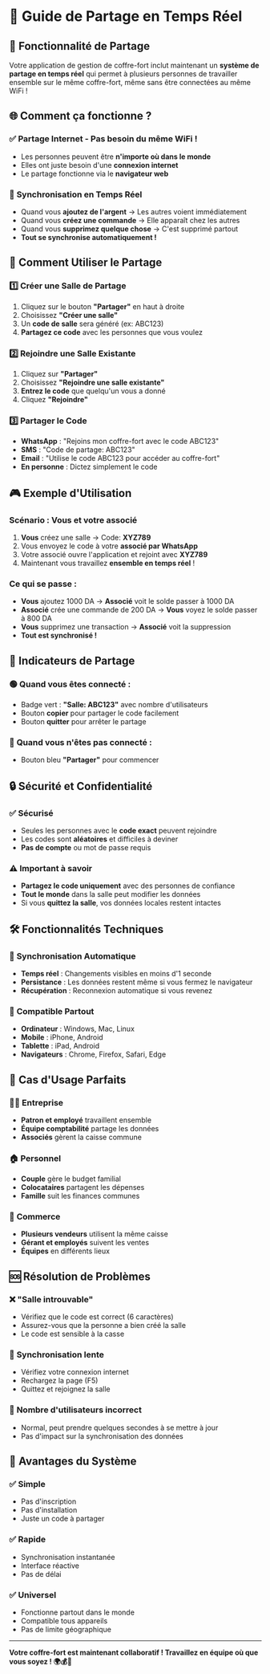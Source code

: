 # 🔗 Guide de Partage en Temps Réel

## 🎯 Fonctionnalité de Partage

Votre application de gestion de coffre-fort inclut maintenant un **système de partage en temps réel** qui permet à plusieurs personnes de travailler ensemble sur le même coffre-fort, même sans être connectées au même WiFi !

## 🌐 Comment ça fonctionne ?

### ✅ **Partage Internet** - Pas besoin du même WiFi !
- Les personnes peuvent être **n'importe où dans le monde**
- Elles ont juste besoin d'une **connexion internet**
- Le partage fonctionne via le **navigateur web**

### 🔄 **Synchronisation en Temps Réel**
- Quand vous **ajoutez de l'argent** → Les autres voient immédiatement
- Quand vous **créez une commande** → Elle apparaît chez les autres
- Quand vous **supprimez quelque chose** → C'est supprimé partout
- **Tout se synchronise automatiquement !**

## 🚀 Comment Utiliser le Partage

### 1️⃣ **Créer une Salle de Partage**
1. Cliquez sur le bouton **"Partager"** en haut à droite
2. Choisissez **"Créer une salle"**
3. Un **code de salle** sera généré (ex: ABC123)
4. **Partagez ce code** avec les personnes que vous voulez

### 2️⃣ **Rejoindre une Salle Existante**
1. Cliquez sur **"Partager"**
2. Choisissez **"Rejoindre une salle existante"**
3. **Entrez le code** que quelqu'un vous a donné
4. Cliquez **"Rejoindre"**

### 3️⃣ **Partager le Code**
- **WhatsApp** : "Rejoins mon coffre-fort avec le code ABC123"
- **SMS** : "Code de partage: ABC123"
- **Email** : "Utilise le code ABC123 pour accéder au coffre-fort"
- **En personne** : Dictez simplement le code

## 🎮 Exemple d'Utilisation

### Scénario : Vous et votre associé
1. **Vous** créez une salle → Code: **XYZ789**
2. Vous envoyez le code à votre **associé par WhatsApp**
3. Votre associé ouvre l'application et rejoint avec **XYZ789**
4. Maintenant vous travaillez **ensemble en temps réel** !

### Ce qui se passe :
- **Vous** ajoutez 1000 DA → **Associé** voit le solde passer à 1000 DA
- **Associé** crée une commande de 200 DA → **Vous** voyez le solde passer à 800 DA
- **Vous** supprimez une transaction → **Associé** voit la suppression
- **Tout est synchronisé !**

## 👥 Indicateurs de Partage

### 🟢 **Quand vous êtes connecté :**
- Badge vert : **"Salle: ABC123"** avec nombre d'utilisateurs
- Bouton **copier** pour partager le code facilement
- Bouton **quitter** pour arrêter le partage

### 🔵 **Quand vous n'êtes pas connecté :**
- Bouton bleu **"Partager"** pour commencer

## 🔒 Sécurité et Confidentialité

### ✅ **Sécurisé**
- Seules les personnes avec le **code exact** peuvent rejoindre
- Les codes sont **aléatoires** et difficiles à deviner
- **Pas de compte** ou mot de passe requis

### ⚠️ **Important à savoir**
- **Partagez le code uniquement** avec des personnes de confiance
- **Tout le monde** dans la salle peut modifier les données
- Si vous **quittez la salle**, vos données locales restent intactes

## 🛠️ Fonctionnalités Techniques

### 🔄 **Synchronisation Automatique**
- **Temps réel** : Changements visibles en moins d'1 seconde
- **Persistance** : Les données restent même si vous fermez le navigateur
- **Récupération** : Reconnexion automatique si vous revenez

### 📱 **Compatible Partout**
- **Ordinateur** : Windows, Mac, Linux
- **Mobile** : iPhone, Android
- **Tablette** : iPad, Android
- **Navigateurs** : Chrome, Firefox, Safari, Edge

## 🎯 Cas d'Usage Parfaits

### 👨‍💼 **Entreprise**
- **Patron et employé** travaillent ensemble
- **Équipe comptabilité** partage les données
- **Associés** gèrent la caisse commune

### 🏠 **Personnel**
- **Couple** gère le budget familial
- **Colocataires** partagent les dépenses
- **Famille** suit les finances communes

### 🏪 **Commerce**
- **Plusieurs vendeurs** utilisent la même caisse
- **Gérant et employés** suivent les ventes
- **Équipes** en différents lieux

## 🆘 Résolution de Problèmes

### ❌ **"Salle introuvable"**
- Vérifiez que le code est correct (6 caractères)
- Assurez-vous que la personne a bien créé la salle
- Le code est sensible à la casse

### 🔄 **Synchronisation lente**
- Vérifiez votre connexion internet
- Rechargez la page (F5)
- Quittez et rejoignez la salle

### 👥 **Nombre d'utilisateurs incorrect**
- Normal, peut prendre quelques secondes à se mettre à jour
- Pas d'impact sur la synchronisation des données

## 🎉 Avantages du Système

### ✅ **Simple**
- Pas d'inscription
- Pas d'installation
- Juste un code à partager

### ✅ **Rapide**
- Synchronisation instantanée
- Interface réactive
- Pas de délai

### ✅ **Universel**
- Fonctionne partout dans le monde
- Compatible tous appareils
- Pas de limite géographique

---

**Votre coffre-fort est maintenant collaboratif ! Travaillez en équipe où que vous soyez ! 🌍💰🤝**